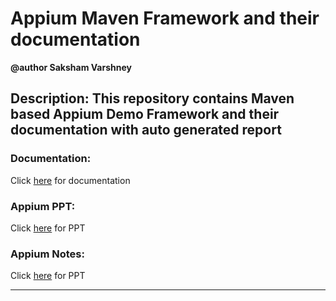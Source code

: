 # Appium Maven Framework and their documentation

**@author Saksham Varshney**

## Description: This repository contains Maven based Appium Demo Framework and their documentation with auto generated report

### Documentation:
Click [here](https://github.com/sakshamvarshney/Appium-Maven-Framework_and_docs/blob/master/Documentation/Appium-docs.md) for documentation

### Appium PPT:
Click [here](https://docs.google.com/presentation/d/1eI-aRITNV2h-ZqB2rapskQK7VlG1wodY/edit#slide=id.p1) for PPT

### Appium Notes:
Click [here](https://github.com/sakshamvarshney/Appium-Maven-Framework_and_docs/blob/master/Documentation/Appium-notes.txt) for PPT

---
